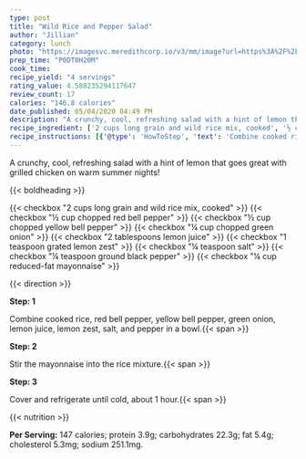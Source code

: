 ```yaml
---
type: post
title: "Wild Rice and Pepper Salad"
author: "Jillian"
category: lunch
photo: "https://imagesvc.meredithcorp.io/v3/mm/image?url=https%3A%2F%2Fimages.media-allrecipes.com%2Fuserphotos%2F2468634.jpg"
prep_time: "P0DT0H20M"
cook_time: 
recipe_yield: "4 servings"
rating_value: 4.588235294117647
review_count: 17
calories: "146.8 calories"
date_published: 05/04/2020 04:49 PM
description: "A crunchy, cool, refreshing salad with a hint of lemon that goes great with grilled chicken on warm summer nights!"
recipe_ingredient: ['2 cups long grain and wild rice mix, cooked', '½ cup chopped red bell pepper', '½ cup chopped yellow bell pepper', '¼ cup chopped green onion', '2 tablespoons lemon juice', '1 teaspoon grated lemon zest', '¼ teaspoon salt', '¼ teaspoon ground black pepper', '¼ cup reduced-fat mayonnaise']
recipe_instructions: [{'@type': 'HowToStep', 'text': 'Combine cooked rice, red bell pepper, yellow bell pepper, green onion, lemon juice, lemon zest, salt, and pepper in a bowl.\n'}, {'@type': 'HowToStep', 'text': 'Stir the mayonnaise into the rice mixture.\n'}, {'@type': 'HowToStep', 'text': 'Cover and refrigerate until cold, about 1 hour.\n'}]
---
```


A crunchy, cool, refreshing salad with a hint of lemon that goes great with grilled chicken on warm summer nights! 

{{< boldheading >}}

{{< checkbox "2 cups long grain and wild rice mix, cooked" >}}
{{< checkbox "½ cup chopped red bell pepper" >}}
{{< checkbox "½ cup chopped yellow bell pepper" >}}
{{< checkbox "¼ cup chopped green onion" >}}
{{< checkbox "2 tablespoons lemon juice" >}}
{{< checkbox "1 teaspoon grated lemon zest" >}}
{{< checkbox "¼ teaspoon salt" >}}
{{< checkbox "¼ teaspoon ground black pepper" >}}
{{< checkbox "¼ cup reduced-fat mayonnaise" >}}


{{< direction >}}

**Step: 1**

Combine cooked rice, red bell pepper, yellow bell pepper, green onion, lemon juice, lemon zest, salt, and pepper in a bowl.{{< span >}}

**Step: 2**

Stir the mayonnaise into the rice mixture.{{< span >}}

**Step: 3**

Cover and refrigerate until cold, about 1 hour.{{< span >}}

{{< nutrition >}}

**Per Serving:** 147 calories; protein 3.9g; carbohydrates 22.3g; fat 5.4g; cholesterol 5.3mg; sodium 251.1mg.